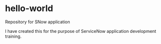 # hello-world
Repository for SNow application

I have created this for the purpose of ServiceNow application development training.

